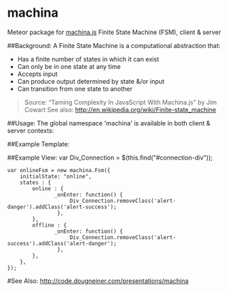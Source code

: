 # machina
Meteor package for [machina.js] Finite State Machine (FSM), client &amp; server

##Background:
A Finite State Machine is a computational abstraction that:
  - Has a finite number of states in which it can exist
  - Can only be in one state at any time
  - Accepts input
  - Can produce output determined by state &/or input
  - Can transition from one state to another

> Source: “Taming Complexity In JavaScript With Machina.js” by Jim Cowart
See also: http://en.wikipedia.org/wiki/Finite-state_machine

##Usage:
The global namespace 'machina' is available in both client &amp; server contexts:

##Example Template:
    <template name="connection_tpl">
      <div id="connection-div" class="col-sm-12 alert alert-success">
            <div><label>Connection Status:&nbsp;</label>{{connection_status}}</div>
      </div>
    </template>

##Example View:
    var Div_Connection = $(this.find("#connection-div"));

    var onlineFsm = new machina.Fsm({
        initialState: "online",
        states : {
            online : {
                   _onEnter: function() {
                        Div_Connection.removeClass('alert-danger').addClass('alert-success');
                    },			
            },
            offline : {
                   _onEnter: function() {			           	
                        Div_Connection.removeClass('alert-success').addClass('alert-danger');
                    },
            },
        },
    });

#See Also:
http://code.dougneiner.com/presentations/machina

[machina.js]:http://machina-js.org/
